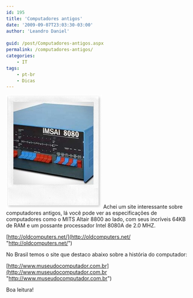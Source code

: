 ```yaml
---
id: 195
title: 'Computadores antigos'
date: '2009-09-07T23:03:30-03:00'
author: 'Leandro Daniel'

guid: /post/Computadores-antigos.aspx
permalink: /computadores-antigos/
categories:
    - IT
tags:
    - pt-br
    - Dicas
---
```


[![imsai8080](/assets/pics/WindowsLiveWriter/Computadoresantigos/35881DC0/imsai8080_thumb.jpg "imsai8080")](/assets/pics/WindowsLiveWriter/Computadoresantigos/418A0DF4/imsai8080.jpg) Achei um site interessante sobre computadores antigos, lá você pode ver as especificações de computadores como o MITS Altair 8800 ao lado, com seus incríveis 64KB de RAM e um possante processador Intel 8080A de 2.0 MHZ.

[http://oldcomputers.net/](http://oldcomputers.net/ "http://oldcomputers.net/")

No Brasil temos o site que destaco abaixo sobre a história do computador:

[http://www.museudocomputador.com.br](http://www.museudocomputador.com.br "http://www.museudocomputador.com.br")

Boa leitura!
